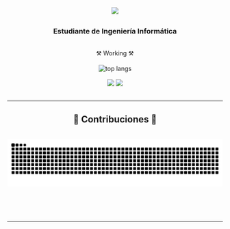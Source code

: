 
<h1 align="center">
    <img src="https://readme-typing-svg.herokuapp.com/?font=JetBrains+Mono&size=35&color=FFF075&center=true&vCenter=true&width=500&height=70&duration=4000&lines=¡Hola!+👋;+Soy+Eva!;" />
</h1>

<h3 align="center">Estudiante de Ingeniería Informática</h3>

<br/>

<div align="center">
⚒️ Working ⚒️
 </div>
 

<br>
<div align=center>
  <img width=325 align="center" src="https://github-readme-stats-evaapinaa.vercel.app/api/top-langs/?username=evaapinaa&hide=HTML&langs_count=8&layout=compact&theme=react&border_radius=10&size_weight=0.5&count_weight=0.5&exclude_repo=github-readme-stats" alt="top langs" />
</div>

<br/>

<div align="center">
    <img src="https://skillicons.dev/icons?i=java,html,css,vscode,github,git,r" />
    <img src="https://skillicons.dev/icons?i=python,c,cpp,docker,eclipse,linux" /><br>


</div>

<br/>
<hr/>

<div align="center">
  <h2>🐍 Contribuciones 🐍</h2>
  <br>
  <img alt="snake eating my contributions" src="https://raw.githubusercontent.com/evaapinaa/evaapinaa/output/github-contribution-grid-snake.svg" />
  
  <br/><br/><br/>
</div>

<hr/>







<br/>
